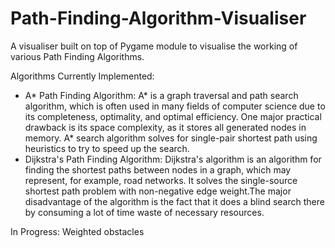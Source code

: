 # Path-Finding-Algorithm-Visualiser
A visualiser built on top of Pygame module to visualise the working of various Path Finding Algorithms.

Algorithms Currently Implemented:
- A* Path Finding Algorithm: A* is a graph traversal and path search algorithm, which is often used in many fields of computer science due to its completeness, optimality, 
                             and optimal efficiency. One major practical drawback is its space complexity, as it stores all generated nodes in memory.
                             A* search algorithm solves for single-pair shortest path using heuristics to try to speed up the search.
- Dijkstra's Path Finding Algorithm: Dijkstra's algorithm is an algorithm for finding the shortest paths between nodes in a graph, which may represent, for example, road networks.
                                     It solves the single-source shortest path problem with non-negative edge weight.The major disadvantage of the algorithm is the fact that it                                        does a blind search there by consuming a lot of time waste of necessary resources.
                                     
In Progress: Weighted obstacles 
